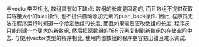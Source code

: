 与vector类型相比, 数组具有如下缺点: 数组的长度是固定的, 而且数组不提供获取其容量大小的size操作, 也不提供自动添加元素的push_back操作. 因此, 程序员无法在程序运行时知道一个给定数组的长度, 而且如果需要更改数组的长度, 程序员只能创建一个更大的新数组, 然后把原数组的所有元素复制到新数组的存储空间中去. 与使用vector类型的程序相比, 使用内置数组的程序更容易出错且难以调试.
